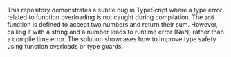 This repository demonstrates a subtle bug in TypeScript where a type error related to function overloading is not caught during compilation. The `add` function is defined to accept two numbers and return their sum.  However, calling it with a string and a number leads to runtime error (NaN) rather than a compile time error. The solution showcases how to improve type safety using function overloads or type guards.